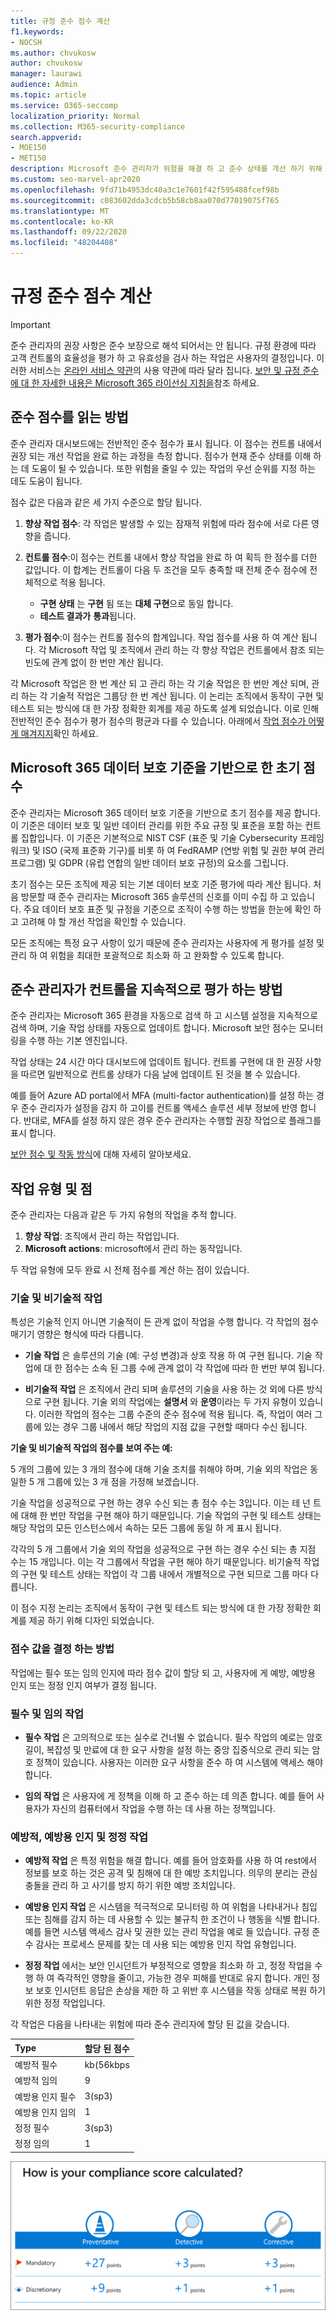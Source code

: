 ```yaml
---
title: 규정 준수 점수 계산
f1.keywords:
- NOCSH
ms.author: chvukosw
author: chvukosw
manager: laurawi
audience: Admin
ms.topic: article
ms.service: O365-seccomp
localization_priority: Normal
ms.collection: M365-security-compliance
search.appverid:
- MOE150
- MET150
description: Microsoft 준수 관리자가 위험을 해결 하 고 준수 상태를 개선 하기 위해 수행한 조치에 따라 개인 설정 점수를 계산 하는 방법을 이해 합니다.
ms.custom: seo-marvel-apr2020
ms.openlocfilehash: 9fd71b4953dc40a3c1e7601f42f595488fcef98b
ms.sourcegitcommit: c083602dda3cdcb5b58cb8aa070d77019075f765
ms.translationtype: MT
ms.contentlocale: ko-KR
ms.lasthandoff: 09/22/2020
ms.locfileid: "48204408"
---
```

# <a name="compliance-score-calculation"></a>규정 준수 점수 계산

> [!IMPORTANT]
> 준수 관리자의 권장 사항은 준수 보장으로 해석 되어서는 안 됩니다. 규정 환경에 따라 고객 컨트롤의 효율성을 평가 하 고 유효성을 검사 하는 작업은 사용자의 결정입니다. 이러한 서비스는 [온라인 서비스 약관](https://go.microsoft.com/fwlink/?linkid=2108910)의 사용 약관에 따라 달라 집니다. [보안 및 규정 준수에 대 한 자세한 내용은 Microsoft 365 라이선싱 지침을](https://docs.microsoft.com/office365/servicedescriptions/microsoft-365-service-descriptions/microsoft-365-tenantlevel-services-licensing-guidance/microsoft-365-security-compliance-licensing-guidance)참조 하세요.

## <a name="how-to-read-your-compliance-score"></a>준수 점수를 읽는 방법

준수 관리자 대시보드에는 전반적인 준수 점수가 표시 됩니다. 이 점수는 컨트롤 내에서 권장 되는 개선 작업을 완료 하는 과정을 측정 합니다. 점수가 현재 준수 상태를 이해 하는 데 도움이 될 수 있습니다. 또한 위험을 줄일 수 있는 작업의 우선 순위를 지정 하는 데도 도움이 됩니다.

점수 값은 다음과 같은 세 가지 수준으로 할당 됩니다.

1. **향상 작업 점수**: 각 작업은 발생할 수 있는 잠재적 위험에 따라 점수에 서로 다른 영향을 줍니다.

2. **컨트롤 점수**:이 점수는 컨트롤 내에서 향상 작업을 완료 하 여 획득 한 점수를 더한 값입니다. 이 합계는 컨트롤이 다음 두 조건을 모두 충족할 때 전체 준수 점수에 전체적으로 적용 됩니다.
    - **구현 상태** 는 **구현** 됨 또는 **대체 구현**으로 동일 합니다.
    - **테스트 결과가** **통과**됩니다.

3. **평가 점수**:이 점수는 컨트롤 점수의 합계입니다. 작업 점수를 사용 하 여 계산 됩니다. 각 Microsoft 작업 및 조직에서 관리 하는 각 향상 작업은 컨트롤에서 참조 되는 빈도에 관계 없이 한 번만 계산 됩니다.

각 Microsoft 작업은 한 번 계산 되 고 관리 하는 각 기술 작업은 한 번만 계산 되며, 관리 하는 각 기술적 작업은 그룹당 한 번 계산 됩니다. 이 논리는 조직에서 동작이 구현 및 테스트 되는 방식에 대 한 가장 정확한 회계를 제공 하도록 설계 되었습니다. 이로 인해 전반적인 준수 점수가 평가 점수의 평균과 다를 수 있습니다. 아래에서 [작업 점수가 어떻게 매겨지지](#action-types-and-points)확인 하세요.

## <a name="initial-score-based-on-microsoft-365-data-protection-baseline"></a>Microsoft 365 데이터 보호 기준을 기반으로 한 초기 점수
  
준수 관리자는 Microsoft 365 데이터 보호 기준을 기반으로 초기 점수를 제공 합니다. 이 기준은 데이터 보호 및 일반 데이터 관리를 위한 주요 규정 및 표준을 포함 하는 컨트롤 집합입니다. 이 기준은 기본적으로 NIST CSF (표준 및 기술 Cybersecurity 프레임 워크) 및 ISO (국제 표준화 기구)를 비롯 하 여 FedRAMP (연방 위험 및 권한 부여 관리 프로그램) 및 GDPR (유럽 연합의 일반 데이터 보호 규정)의 요소를 그립니다.

초기 점수는 모든 조직에 제공 되는 기본 데이터 보호 기준 평가에 따라 계산 됩니다. 처음 방문할 때 준수 관리자는 Microsoft 365 솔루션의 신호를 이미 수집 하 고 있습니다. 주요 데이터 보호 표준 및 규정을 기준으로 조직이 수행 하는 방법을 한눈에 확인 하 고 고려해 야 할 개선 작업을 확인할 수 있습니다.

모든 조직에는 특정 요구 사항이 있기 때문에 준수 관리자는 사용자에 게 평가를 설정 및 관리 하 여 위험을 최대한 포괄적으로 최소화 하 고 완화할 수 있도록 합니다.

## <a name="how-compliance-manager-continuously-assesses-controls"></a>준수 관리자가 컨트롤을 지속적으로 평가 하는 방법

준수 관리자는 Microsoft 365 환경을 자동으로 검색 하 고 시스템 설정을 지속적으로 검색 하며, 기술 작업 상태를 자동으로 업데이트 합니다. Microsoft 보안 점수는 모니터링을 수행 하는 기본 엔진입니다.

작업 상태는 24 시간 마다 대시보드에 업데이트 됩니다. 컨트롤 구현에 대 한 권장 사항을 따르면 일반적으로 컨트롤 상태가 다음 날에 업데이트 된 것을 볼 수 있습니다.

예를 들어 Azure AD portal에서 MFA (multi-factor authentication)를 설정 하는 경우 준수 관리자가 설정을 감지 하 고이를 컨트롤 액세스 솔루션 세부 정보에 반영 합니다. 반대로, MFA를 설정 하지 않은 경우 준수 관리자는 수행할 권장 작업으로 플래그를 표시 합니다.

[보안 점수 및 작동 방식](../security/mtp/microsoft-secure-score-new.md)에 대해 자세히 알아보세요.
  
## <a name="action-types-and-points"></a>작업 유형 및 점

준수 관리자는 다음과 같은 두 가지 유형의 작업을 추적 합니다.

1. **향상 작업**: 조직에서 관리 하는 작업입니다.
2. **Microsoft actions**: microsoft에서 관리 하는 동작입니다.

두 작업 유형에 모두 완료 시 전체 점수를 계산 하는 점이 있습니다.

### <a name="technical-and-non-technical-actions"></a>기술 및 비기술적 작업

특성은 기술적 인지 아니면 기술적이 든 관계 없이 작업을 수행 합니다. 각 작업의 점수 매기기 영향은 형식에 따라 다릅니다.

- **기술 작업** 은 솔루션의 기술 (예: 구성 변경)과 상호 작용 하 여 구현 됩니다. 기술 작업에 대 한 점수는 소속 된 그룹 수에 관계 없이 각 작업에 따라 한 번만 부여 됩니다.

- **비기술적 작업** 은 조직에서 관리 되며 솔루션의 기술을 사용 하는 것 외에 다른 방식으로 구현 됩니다. 기술 외의 작업에는 **설명서** 와 **운영**이라는 두 가지 유형이 있습니다. 이러한 작업의 점수는 그룹 수준의 준수 점수에 적용 됩니다. 즉, 작업이 여러 그룹에 있는 경우 그룹 내에서 해당 작업의 지점 값을 구현할 때마다 수신 됩니다.

**기술 및 비기술적 작업의 점수를 보여 주는 예:**

5 개의 그룹에 있는 3 개의 점수에 대해 기술 조치를 취해야 하며, 기술 외의 작업은 동일한 5 개 그룹에 있는 3 개 점을 가정해 보겠습니다.

기술 작업을 성공적으로 구현 하는 경우 수신 되는 총 점수 수는 3입니다. 이는 테 넌 트에 대해 한 번만 작업을 구현 해야 하기 때문입니다. 기술 작업의 구현 및 테스트 상태는 해당 작업의 모든 인스턴스에서 속하는 모든 그룹에 동일 하 게 표시 됩니다.

각각의 5 개 그룹에서 기술 외의 작업을 성공적으로 구현 하는 경우 수신 되는 총 지점 수는 15 개입니다. 이는 각 그룹에서 작업을 구현 해야 하기 때문입니다. 비기술적 작업의 구현 및 테스트 상태는 작업이 각 그룹 내에서 개별적으로 구현 되므로 그룹 마다 다릅니다.

이 점수 지정 논리는 조직에서 동작이 구현 및 테스트 되는 방식에 대 한 가장 정확한 회계를 제공 하기 위해 디자인 되었습니다.

### <a name="how-score-values-are-determined"></a>점수 값을 결정 하는 방법
 
작업에는 필수 또는 임의 인지에 따라 점수 값이 할당 되 고, 사용자에 게 예방, 예방용 인지 또는 정정 인지 여부가 결정 됩니다.

### <a name="mandatory-and-discretionary-actions"></a>필수 및 임의 작업

 - **필수 작업** 은 고의적으로 또는 실수로 건너뛸 수 없습니다. 필수 작업의 예로는 암호 길이, 복잡성 및 만료에 대 한 요구 사항을 설정 하는 중앙 집중식으로 관리 되는 암호 정책이 있습니다. 사용자는 이러한 요구 사항을 준수 하 여 시스템에 액세스 해야 합니다.
  
 - **임의 작업** 은 사용자에 게 정책을 이해 하 고 준수 하는 데 의존 합니다. 예를 들어 사용자가 자신의 컴퓨터에서 작업을 수행 하는 데 사용 하는 정책입니다.
  
### <a name="preventative-detective-and-corrective-actions"></a>예방적, 예방용 인지 및 정정 작업
  
 - **예방적 작업** 은 특정 위험을 해결 합니다. 예를 들어 암호화를 사용 하 여 rest에서 정보를 보호 하는 것은 공격 및 침해에 대 한 예방 조치입니다. 의무의 분리는 관심 충돌을 관리 하 고 사기를 방지 하기 위한 예방 조치입니다.
  
 - **예방용 인지 작업** 은 시스템을 적극적으로 모니터링 하 여 위험을 나타내거나 침입 또는 침해를 감지 하는 데 사용할 수 있는 불규칙 한 조건이 나 행동을 식별 합니다. 예를 들면 시스템 액세스 감사 및 권한 있는 관리 작업을 예로 들 있습니다. 규정 준수 감사는 프로세스 문제를 찾는 데 사용 되는 예방용 인지 작업 유형입니다.
  
- **정정 작업** 에서는 보안 인시던트가 부정적으로 영향을 최소화 하 고, 정정 작업을 수행 하 여 즉각적인 영향을 줄이고, 가능한 경우 피해를 반대로 유지 합니다. 개인 정보 보호 인시던트 응답은 손상을 제한 하 고 위반 후 시스템을 작동 상태로 복원 하기 위한 정정 작업입니다.
  
각 작업은 다음을 나타내는 위험에 따라 준수 관리자에 할당 된 값을 갖습니다.

|**Type**|**할당 된 점수**|
|:-----|:-----|
| 예방적 필수 | kb(56kbps |
| 예방적 임의 | 9  |
| 예방용 인지 필수 | 3(sp3) |
| 예방용 인지 임의 | 1  |
| 정정 필수 | 3(sp3) |
| 정정 임의 | 1  |
  
![준수 관리자 작업 지점 값](../media/compliance-score-action-scoring.png "준수 관리자 작업 지점 값")